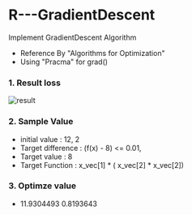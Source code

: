 # R---GradientDescent
Implement GradientDescent Algorithm

* Reference By "Algorithms for Optimization"
* Using "Pracma" for grad()

### 1. Result loss

![result](https://user-images.githubusercontent.com/49982286/103790043-0ed9ec00-5084-11eb-8b52-77ce62fdcbcb.png)

### 2. Sample Value

* initial value : 12, 2
* Target difference : (f(x) - 8) <= 0.01,
* Target value : 8
* Target Function : x_vec[1] * ( x_vec[2] *  x_vec[2])

### 3. Optimze value

* 11.9304493  0.8193643
